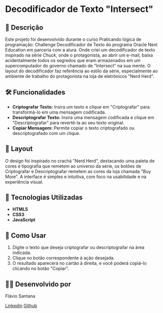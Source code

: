 # Decodificador de Texto "Intersect"

## 📜 Descrição

Este projeto foi desenvolvido durante o curso 
Praticando lógica de programação: Challenge Decodificador de Texto do programa Oracle Next Education em parceria com a alura. Onde criei um decodificador de texto inspirado na série *Chuck*, onde o protagonista, ao abrir um e-mail, baixa acidentalmente todos os segredos que eram armazenados em um supercomputador do governo chamado de "Intersect" na sua mente. O layout do decodificador faz referência ao estilo da série, especialmente ao ambiente de trabalho do protagonista na loja de eletrônicos "Nerd Herd".

## 🛠️ Funcionalidades

- **Criptografar Texto:** Insira um texto e clique em "Criptografar" para transformá-lo em uma mensagem codificada.
- **Descriptografar Texto:** Insira uma mensagem codificada e clique em "Descriptografar" para revertê-la ao seu texto original.
- **Copiar Mensagem:** Permite copiar o texto criptografado ou descriptografado com um clique.

## 🎨 Layout

O design foi inspirado no crachá "Nerd Herd", destacando uma paleta de cores e tipografia que remetem ao universo da série, os botões de Criptografar e Descriptografar remetem as cores da loja chamada "Buy More". A interface é simples e intuitiva, com foco na usabilidade e na experiência visual.

## 🚀 Tecnologias Utilizadas

- **HTML5**
- **CSS3**
- **JavaScript**

## 📝 Como Usar

1. Digite o texto que deseja criptografar ou descriptografar na área indicada.
2. Clique no botão correspondente à ação desejada.
3. O resultado aparecerá no cartão à direita, e você poderá copiá-lo clicando no botão "Copiar".

## 👨‍💻 Desenvolvido por

Flávio Santana

[Linkedin](https://www.linkedin.com/in/flavioafsantana/)
[Github](https://www.github.com/flavioafsantana)
